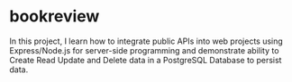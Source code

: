 # bookreview
In this project, I learn how to integrate public APIs into web projects using Express/Node.js for server-side programming and demonstrate ability to Create Read Update and Delete data in a PostgreSQL Database to persist data.
